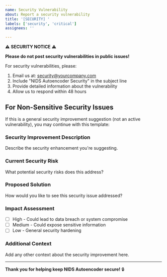 ```yaml
---
name: Security Vulnerability
about: Report a security vulnerability
title: '[SECURITY] '
labels: ['security', 'critical']
assignees: ''

---
```


⚠️ **SECURITY NOTICE** ⚠️

**Please do not post security vulnerabilities in public issues!**

For security vulnerabilities, please:
1. Email us at: security@yourcompany.com
2. Include "NIDS Autoencoder Security" in the subject line
3. Provide detailed information about the vulnerability
4. Allow us to respond within 48 hours

## For Non-Sensitive Security Issues

If this is a general security improvement suggestion (not an active vulnerability), you may continue with this template:

### Security Improvement Description
Describe the security enhancement you're suggesting.

### Current Security Risk
What potential security risks does this address?

### Proposed Solution
How would you like to see this security issue addressed?

### Impact Assessment
- [ ] High - Could lead to data breach or system compromise
- [ ] Medium - Could expose sensitive information
- [ ] Low - General security hardening

### Additional Context
Add any other context about the security improvement here.

---

**Thank you for helping keep NIDS Autoencoder secure!** 🔒
